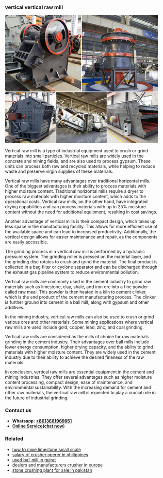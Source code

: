 <h3>vertical vertical raw mill</h3><img src='1706767736.jpg' alt=''><p>Vertical raw mill is a type of industrial equipment used to crush or grind materials into small particles. Vertical raw mills are widely used in the concrete and mining fields, and are also used to process gypsum. These units can process both raw and recycled materials, while helping to reduce waste and preserve virgin supplies of these materials.</p><p>Vertical raw mills have many advantages over traditional horizontal mills. One of the biggest advantages is their ability to process materials with higher moisture content. Traditional horizontal mills require a dryer to process raw materials with higher moisture content, which adds to the operational costs. Vertical raw mills, on the other hand, have integrated drying capabilities and can process materials with up to 25% moisture content without the need for additional equipment, resulting in cost savings.</p><p>Another advantage of vertical mills is their compact design, which takes up less space in the manufacturing facility. This allows for more efficient use of the available space and can lead to increased productivity. Additionally, the vertical design allows for easier maintenance and repair, as the components are easily accessible.</p><p>The grinding process in a vertical raw mill is performed by a hydraulic pressure system. The grinding roller is pressed on the material layer, and the grinding disc rotates to crush and grind the material. The final product is collected in a bag filter or cyclone separator and can be discharged through the exhaust gas pipeline system to reduce environmental pollution.</p><p>Vertical raw mills are commonly used in the cement industry to grind raw materials such as limestone, clay, shale, and iron ore into a fine powder called raw meal. This powder is then heated in a kiln to cement clinker, which is the end product of the cement manufacturing process. The clinker is further ground into cement in a ball mill, along with gypsum and other additives.</p><p>In the mining industry, vertical raw mills can also be used to crush or grind various ores and other materials. Some mining applications where vertical raw mills are used include gold, copper, lead, zinc, and coal grinding.</p><p>Vertical raw mills are considered as the mills of choice for raw materials grinding in the cement industry. Their advantages over ball mills include lower energy consumption, higher drying capacity, and the ability to grind materials with higher moisture content. They are widely used in the cement industry due to their ability to achieve the desired fineness of the raw materials.</p><p>In conclusion, vertical raw mills are essential equipment in the cement and mining industries. They offer several advantages such as higher moisture content processing, compact design, ease of maintenance, and environmental sustainability. With the increasing demand for cement and other raw materials, the vertical raw mill is expected to play a crucial role in the future of industrial grinding.</p><h3>Contact us</h3><ul><li><strong>Whatsapp:&nbsp;<a href="https://wa.me/8613661969651">+8613661969651</a></strong></li><li><a href="https://swt.shibang-china.com/?git&amp;zhl&amp;vertical vertical raw mill"><strong>Online Service(chat now)</strong></a></li></ul><h3>Related</h3><ul><li><a href='how to mine limestone small scale.md'>how to mine limestone small scale</a></li><li><a href='salary of crusher operer in philippines.md'>salary of crusher operer in philippines</a></li><li><a href='used ball mill in gujrat.md'>used ball mill in gujrat</a></li><li><a href='dealers and manufacturers crusher in europe.md'>dealers and manufacturers crusher in europe</a></li><li><a href='stone crushing plant for sale in pakistan.md'>stone crushing plant for sale in pakistan</a></li></ul>
